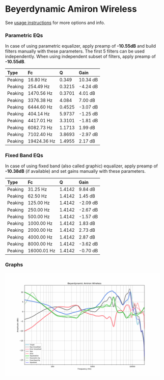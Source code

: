 # Beyerdynamic Amiron Wireless
See [usage instructions](https://github.com/jaakkopasanen/AutoEq#usage) for more options and info.

### Parametric EQs
In case of using parametric equalizer, apply preamp of **-10.55dB** and build filters manually
with these parameters. The first 5 filters can be used independently.
When using independent subset of filters, apply preamp of **-10.55dB**.

| Type    | Fc          |      Q | Gain     |
|:--------|:------------|:-------|:---------|
| Peaking | 16.80 Hz    | 0.349  | 10.34 dB |
| Peaking | 254.49 Hz   | 0.3215 | -4.24 dB |
| Peaking | 1470.56 Hz  | 0.3701 | 4.01 dB  |
| Peaking | 3376.38 Hz  | 4.084  | 7.00 dB  |
| Peaking | 6444.60 Hz  | 0.4525 | -3.07 dB |
| Peaking | 404.14 Hz   | 5.9737 | -1.25 dB |
| Peaking | 4417.01 Hz  | 3.3101 | -1.81 dB |
| Peaking | 6082.73 Hz  | 1.1713 | 1.99 dB  |
| Peaking | 7102.40 Hz  | 3.8693 | -2.97 dB |
| Peaking | 19424.36 Hz | 1.4955 | 2.17 dB  |

### Fixed Band EQs
In case of using fixed band (also called graphic) equalizer, apply preamp of **-10.38dB**
(if available) and set gains manually with these parameters.

| Type    | Fc          |      Q | Gain     |
|:--------|:------------|:-------|:---------|
| Peaking | 31.25 Hz    | 1.4142 | 9.84 dB  |
| Peaking | 62.50 Hz    | 1.4142 | 1.45 dB  |
| Peaking | 125.00 Hz   | 1.4142 | -2.09 dB |
| Peaking | 250.00 Hz   | 1.4142 | -2.67 dB |
| Peaking | 500.00 Hz   | 1.4142 | -1.57 dB |
| Peaking | 1000.00 Hz  | 1.4142 | 1.83 dB  |
| Peaking | 2000.00 Hz  | 1.4142 | 2.73 dB  |
| Peaking | 4000.00 Hz  | 1.4142 | 2.87 dB  |
| Peaking | 8000.00 Hz  | 1.4142 | -3.62 dB |
| Peaking | 16000.01 Hz | 1.4142 | -0.70 dB |

### Graphs
![](./Beyerdynamic%20Amiron%20Wireless.png)